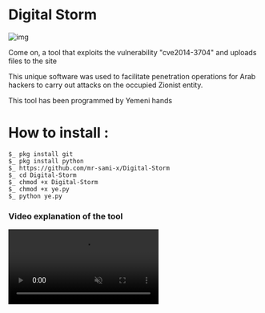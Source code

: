 # Digital Storm

![img](https://raw.githubusercontent.com/mr-sami-x/Digital-Storm/main/photo_2022-09-14_02-12-55.jpg)

Come on, a tool that exploits the vulnerability "cve2014-3704" and uploads files to the site

This unique software was used to facilitate penetration operations for Arab hackers to carry out attacks on the occupied Zionist entity.

This tool has been programmed by Yemeni hands

# How to install :

```
$_ pkg install git
$_ pkg install python 
$_ https://github.com/mr-sami-x/Digital-Storm
$_ cd Digital-Storm
$_ chmod +x Digital-Storm
$_ chmod +x ye.py
$_ python ye.py
```


### Video explanation of the tool
<video src="https://github.com/mr-sami-x/Digital-Storm/blob/main/20220914_012058.mp4" data-canonical-src="https://github.com/mr-sami-x/Digital-Storm/blob/main/20220914_012058.mp4" controls="controls" muted="muted" class="d-block rounded-bottom-2 border-top width-fit" style="max-height:640px;">

  </video>
